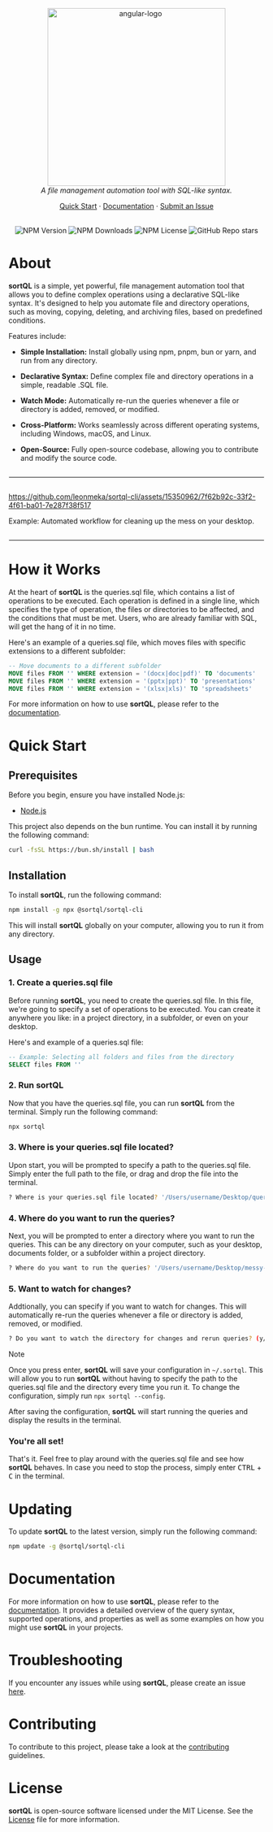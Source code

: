 <p align="center">
  <img src="https://github.com/leonmeka/sortql-cli/assets/15350962/c37fab56-5006-4e4d-84b5-00b2698525b0" alt="angular-logo" width="350px"/>
  <br>
  <em>A file management automation tool with SQL-like syntax.</em>
  <br>
</p>

<p align="center">
  <a href="#quick-start">Quick Start</a>
  ·
  <a href="./docs/documentation.md">Documentation</a>
  ·
  <a href="https://github.com/leonmeka/sortql-cli/issues"> 
  Submit an Issue</a>
  <br>
  <br>
</p>

<p align="center">
  <img alt="NPM Version" src="https://img.shields.io/npm/v/%40sortql%2Fsortql-cli">
  <img alt="NPM Downloads" src="https://img.shields.io/npm/dt/%40sortql%2Fsortql-cli">
  <img alt="NPM License" src="https://img.shields.io/npm/l/%40sortql%2Fsortql-cli">
  <img alt="GitHub Repo stars" src="https://img.shields.io/github/stars/leonmeka/sortql-cli">
</p>

# About

<b>sortQL</b> is a simple, yet powerful, file management automation tool that allows you to define complex operations using a declarative SQL-like syntax. It's designed to help you automate file and directory operations, such as moving, copying, deleting, and archiving files, based on predefined conditions.

Features include:

- <b>Simple Installation:</b> Install globally using npm, pnpm, bun or yarn, and run from any directory.

- <b>Declarative Syntax:</b> Define complex file and directory operations in a simple, readable .SQL file.

- <b>Watch Mode:</b> Automatically re-run the queries whenever a file or directory is added, removed, or modified.

- <b>Cross-Platform:</b> Works seamlessly across different operating systems, including Windows, macOS, and Linux.

- <b>Open-Source:</b> Fully open-source codebase, allowing you to contribute and modify the source code.

<hr style="border: 1px solid #f0f0f0; margin-top: 2em; margin-bottom: 2em;">

https://github.com/leonmeka/sortql-cli/assets/15350962/7f62b92c-33f2-4f61-ba01-7e287f38f517

Example: Automated workflow for cleaning up the mess on your desktop.

<hr style="border: 1px solid #f0f0f0; margin-top: 2em; margin-bottom: 2em;">

# How it Works

At the heart of <b>sortQL</b> is the queries.sql file, which contains a list of operations to be executed. Each operation is defined in a single line, which specifies the type of operation, the files or directories to be affected, and the conditions that must be met. Users, who are already familiar with SQL, will get the hang of it in no time.

Here's an example of a queries.sql file, which moves files with specific extensions to a different subfolder:

```sql
-- Move documents to a different subfolder
MOVE files FROM '' WHERE extension = '(docx|doc|pdf)' TO 'documents'
MOVE files FROM '' WHERE extension = '(pptx|ppt)' TO 'presentations'
MOVE files FROM '' WHERE extension = '(xlsx|xls)' TO 'spreadsheets'
```

For more information on how to use <b>sortQL</b>, please refer to the [documentation](./docs/documentation.md).

# Quick Start

## Prerequisites

Before you begin, ensure you have installed Node.js:

- [Node.js](https://nodejs.org/en/download/)

This project also depends on the bun runtime. You can install it by running the following command:

```bash
curl -fsSL https://bun.sh/install | bash
```

## Installation

To install <b>sortQL</b>, run the following command:

```bash
npm install -g npx @sortql/sortql-cli
```

This will install <b>sortQL</b> globally on your computer, allowing you to run it from any directory.

## Usage

### 1. Create a queries.sql file

Before running <b>sortQL</b>, you need to create the queries.sql file. In this file, we're going to specify a set of operations to be executed. You can create it anywhere you like: in a project directory, in a subfolder, or even on your desktop.

Here's and example of a queries.sql file:

```sql
-- Example: Selecting all folders and files from the directory
SELECT files FROM ''
```

### 2. Run sortQL

Now that you have the queries.sql file, you can run <b>sortQL</b> from the terminal. Simply run the following command:

```bash
npx sortql
```

### 3. Where is your queries.sql file located?

Upon start, you will be prompted to specify a path to the queries.sql file. Simply enter the full path to the file, or drag and drop the file into the terminal.

```bash
? Where is your queries.sql file located? '/Users/username/Desktop/queries.sql'
```

### 4. Where do you want to run the queries?

Next, you will be prompted to enter a directory where you want to run the queries. This can be any directory on your computer, such as your desktop, documents folder, or a subfolder within a project directory.

```bash
? Where do you want to run the queries? '/Users/username/Desktop/messy-folder'
```

### 5. Want to watch for changes?

Addtionally, you can specify if you want to watch for changes. This will automatically re-run the queries whenever a file or directory is added, removed, or modified.

```bash
? Do you want to watch the directory for changes and rerun queries? (y/N) y
```

> [!NOTE]
> Once you press enter, <b>sortQL</b> will save your configuration in `~/.sortql`. This will allow you to run <b>sortQL</b> without having to specify the path to the queries.sql file and the directory every time you run it. To change the configuration, simply run `npx sortql --config`.

After saving the configuration, <b>sortQL</b> will start running the queries and display the results in the terminal.

### You're all set!

That's it. Feel free to play around with the queries.sql file and see how <b>sortQL</b> behaves. In case you need to stop the process, simply enter <kbd>CTRL</kbd> + <kbd>C</kbd> in the terminal.

# Updating

To update <b>sortQL</b> to the latest version, simply run the following command:

```bash
npm update -g @sortql/sortql-cli
```

# Documentation

For more information on how to use <b>sortQL</b>, please refer to the [documentation](./docs/documentation.md). It provides a detailed overview of the query syntax, supported operations, and properties as well as some examples on how you might use <b>sortQL</b> in your projects.

# Troubleshooting

If you encounter any issues while using <b>sortQL</b>, please create an issue [here](https://github.com/leonmeka/sortql/issues/new).

# Contributing

To contribute to this project, please take a look at the [contributing](contributing.md) guidelines.

# License

<b>sortQL</b> is open-source software licensed under the MIT License. See the [License](LICENSE) file for more information.
